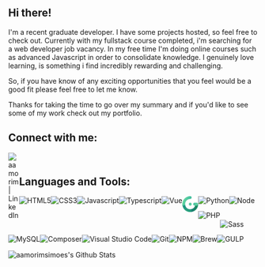<!--
**aamorimsimoes/aamorimsimoes** is a ✨ _special_ ✨ repository because its `README.md` (this file) appears on your GitHub profile.
-->


## Hi there!

I'm a recent graduate developer. I have some projects hosted, so feel free to check out. 
Currently with my fullstack course completed, i'm searching for a web developer job vacancy. In my free time I'm doing online courses such as advanced Javascript in order to consolidate knowledge.
I genuinely love learning, is something i find incredibly rewarding and challenging. 

So, if you have know of any exciting opportunities that you feel would be a good fit please feel free to let me know.

Thanks for taking the time to go over my summary and if you'd like to see some of my work check out my portfolio.


## Connect with me:

[<img align="left" alt="aamorim | LinkedIn" width="22px" src="https://cdn.jsdelivr.net/npm/simple-icons@v3/icons/linkedin.svg" />](https://www.linkedin.com/in/andreamorimsimoes)

<br />

## Languages and Tools:

[<img align="left" alt="HTML5" height="30px" src="https://images.vexels.com/media/users/3/166383/isolated/preview/6024bc5746d7436c727825dc4fc23c22-html-programming-language-icon-by-vexels.png" />][HTML5]
[<img align="left" alt="CSS3" height="30px" src="https://3.bp.blogspot.com/-oRSUw_TmO9o/XIb61m88fcI/AAAAAAAAIq0/vnxl2zzsXEQsnHI2fH4GjKu_ZT0urRo4wCK4BGAYYCw/s1600/icon%2Bcss%2B3.png" />][CSS3]
[<img align="left" alt="Javascript" height="30px" src="https://encrypted-tbn0.gstatic.com/images?q=tbn%3AANd9GcTGnwhltDp6v141Wc08D17U-3zGku-gjJEgNg&usqp=CAU" />][Javascript]
[<img align="left" alt="Typescript" height="30px" src="https://img2.pngio.com/microsoft-delivers-typescript-30-angular-support-coming-soon-typescript-png-816_816.png" />][Typescript]
[<img align="left" alt="Vue" height="40px" src="https://a.storyblok.com/f/39898/1024x1024/dea4e1b62d/vue-js_logo-svg.png" />][Vue]
[<img align="left" alt="Gridsome" height="32px" src="https://raw.githubusercontent.com/gridsome/gridsome/master/assets/logo.png" />][Gridsome]
[<img align="left" alt="Python" height="30px" src="https://dwain.mylaserlevelguide.com/pic/13570248_full-clipart-python-76-python-python-log-python-logo-clipart-clipartlook.png" />][Python]
[<img align="left" alt="Node" height="30px" src="https://upload.wikimedia.org/wikipedia/commons/thumb/d/d9/Node.js_logo.svg/1280px-Node.js_logo.svg.png" />][Node]
[<img align="left" alt="PHP" height="30px" src="https://www.vippng.com/png/full/229-2290124_abraia-php-api-library-logo-php-en-png.png" />][PHP]


<br />
<br />

[<img align="left" alt="Sass" height="30px" src="https://cdn.iconscout.com/icon/free/png-512/sass-226054.png" />][SASS]
[<img align="left" alt="MySQL" height="30px" src="https://www.freepnglogos.com/uploads/logo-mysql-png/logo-mysql-mysql-and-moodle-elearningworld-5.png" />][MySQL]
[<img align="left" alt="Composer" height="32px" src="https://image.flaticon.com/icons/png/512/919/919840.png" />][Composer]
[<img align="left" alt="Visual Studio Code" height="30px" src="https://upload.wikimedia.org/wikipedia/commons/thumb/9/9a/Visual_Studio_Code_1.35_icon.svg/1024px-Visual_Studio_Code_1.35_icon.svg.png" />][Visual Studio Code]
[<img align="left" alt="Git" height="30px" src="https://upload.wikimedia.org/wikipedia/commons/thumb/e/e0/Git-logo.svg/1280px-Git-logo.svg.png" />][Git]
[<img align="left" alt="NPM" height="30px" src="https://upload.wikimedia.org/wikipedia/commons/thumb/d/db/Npm-logo.svg/1280px-Npm-logo.svg.png" />][NPM]
[<img align="left" alt="Brew" height="30px" src="https://brew.sh/assets/img/homebrew-256x256.png" />][Brew]
[<img align="left" alt="GULP" height="32px" src="https://cdn.iconscout.com/icon/free/png-256/gulp-226000.png" />][GULP]


<br />
<br />

<img align="left" alt="aamorimsimoes's Github Stats" src="https://github-readme-stats.vercel.app/api?username=aamorimsimoes&show_icons=true&hide_border=true" />


[HTML5]: https://developer.mozilla.org/en-US/docs/Web/Guide/HTML/HTML5
[CSS3]: https://developer.mozilla.org/en-US/docs/Web/CSS
[Composer]: https://getcomposer.org/
[Vue]: https://vuejs.org/
[Gridsome]: https://gridsome.org/
[Node]: https://nodejs.org/en/
[SASS]: https://sass-lang.com/
[Javascript]: https://developer.mozilla.org/en-US/docs/Web/JavaScript
[Typescript]: https://www.typescriptlang.org/
[MySQL]: https://www.mysql.com/
[Python]: https://www.python.org/
[Visual Studio Code]: https://code.visualstudio.com/
[Git]: https://git-scm.com/
[NPM]: https://www.npmjs.com/
[Brew]: https://brew.sh/
[PHP]: https://www.php.net/
[GULP]: https://gulpjs.com/
